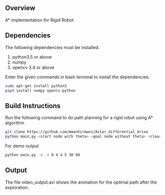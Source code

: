## Overview
A* implementation for Rigid Robot

## Dependencies

The following dependencies must be installed.

1. python3.5 or above
2. numpy
3. opencv 3.4 or above

Enter the given commands in bash terminal to install the dependencies.
```bash
sudo apt-get install python3
pip3 install numpy opencv-python
```

## Build Instructions

Run the following command to do path planning for a rigid robot using A* algorithm

```bash
git clone https://github.com/AmanVirmani/Astar_differential_drive
python main.py <start node with theta> <goal node without theta> <clearance> <RPM1> <RPM2>
```
For demo output
```bash
python main.py -4 -4 0 4 4 5 30 60
```

## Output

The file  video_output.avi shows the animation for the optimal path after the exploration.

